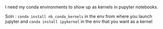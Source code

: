 I need my conda environments to show up as kernels in pupyter notebooks. 

Soln : `conda install nb_conda_kernels` in the env from where you launch jupyter and `conda install ipykernel` in the env that you want as a kernel
